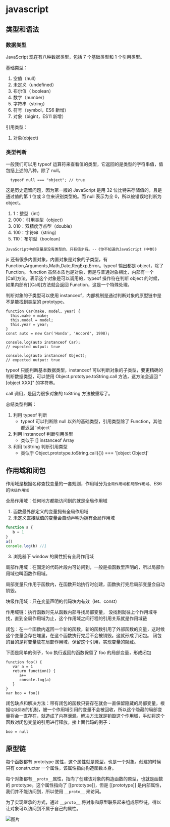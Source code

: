# javascript

## 类型和语法

### 数据类型

JavaScript 现在有八种数据类型，包括 7 个基础类型和 1 个引用类型。

基础类型：

1. 空值（null）
2. 未定义（undefined）
3. 布尔值（ boolean）
4. 数字（number）
5. 字符串（string）
6. 符号（symbol，ES6 新增）
7. 对象（bigint，ES11 新增）

引用类型：

1. 对象(object)

### 类型判断

一般我们可以用 typeof 运算符来查看值的类型，它返回的是类型的字符串值，值包括上述的八种，除了 null。

```
  typeof null === "object"; // true
```

这是历史遗留问题，因为第一版的 JavaScript 是用 32 位比特来存储值的，且是通过值的第 1 位或 3 位来识别类型的。而 null 表示为全 0，所以被错误地判断为 object。

1. 1：整型（int）
2. 000：引用类型（object）
3. 010：双精度浮点型（double）
4. 100：字符串（string）
5. 110：布尔型（boolean）

`JavaScript中的变量是没有类型的，只有值才有。--《你不知道的JavaScript（中卷）》`

js 还有很多内置对象，内置对象是对象的子类型，有 Function,Arguments,Math,Date,RegExp,Error。typeof 输出都是 object，除了 Function。
function 虽然本质也是对象，但是与普通对象相比，内部有一个[Call]方法，表示这个对象是可以调用的，typeof 操作符在判断 object 的时候，如果内部有[[Call]]方法就会返回 Function，这是一个特殊处理。

判断对象的子类型可以使用 instanceof，内部机制是通过判断对象的原型链中是不是能找到类型的 prototype。

```
function Car(make, model, year) {
  this.make = make;
  this.model = model;
  this.year = year;
}
const auto = new Car('Honda', 'Accord', 1998);

console.log(auto instanceof Car);
// expected output: true

console.log(auto instanceof Object);
// expected output: true
```

typeof 只能判断基本数据类型，instanceof 可以判断对象的子类型，要更精确的判断数据类型，可以使用 Object.prototype.toString.call 方法，这方法会返回 "[object XXX]" 的字符串。

call 调用，是因为很多对象的 toString 方法被重写了。

总结类型判断：

1. 利用 typeof 判断
   - typeof 可以判断除 null 以外的基础类型，引用类型除了 Function，其他都返回 'object'
2. 利用 instanceof 判断引用类型
   - 类似于 [] instanceof Array
3. 利用 toString 判断引用类型
   - 类似于 Object.prototype.toString.call({}) === '[object Object]'

## 作用域和闭包

作用域是根据名称查找变量的一套规则，作用域分为`全局作用域`和`局部作用域`、ES6 的`块级作用域`

全局作用域：任何地方都能访问到的就是全局作用域

1. 函数最外部定义的变量拥有全局作用域
2. 未定义直接赋值的变量会自动声明为拥有全局作用域

```javascript
function a {
   b = 1
}
a()
console.log(b) //1
```

3. 浏览器下 window 的属性拥有全局作用域

局部作用域：在固定的代码片段内可访问到，一般是指函数里声明的，所以局部作用域也叫函数作用域。

局部变量只作用于函数内，在函数开始执行时创建，函数执行完后局部变量会自动销毁。

块级作用域：只在变量声明的代码块内有效（let、const）

作用域链：执行函数时先从函数内部寻找局部变量， 没找到就往上个作用域寻找，直到全局作用域为止，这个作用域之间行程的引用关系就是作用域链

闭包：在一个函数内返回一个新的函数，新的函数引用了外部函数的变量，这时候这个变量会存在堆里，在这个函数执行完后不会被销毁。这就形成了闭包。
闭包的目的是将变量放在局部作用域，保留这个引用，实现变量的隐藏。

下面是简单的例子，foo 执行返回的函数保留了 foo 的局部变量，形成闭包

```
function foo() {
   var a = 1
   return function() {
      a++
      console.log(a)
   }
}
var boo = foo()
```

闭包缺点和解决方法：带有闭包的函数只要存在就会一直保留隐藏的局部变量，根据`垃圾回收`的机制，被一个作用域引用的变量不会被回收，所以这个隐藏的局部变量将会一直存在，就造成了内存泄漏。解决方法就是销毁这个作用域，手动将这个函数对闭包变量的引用进行释放。接上面代码的例子：

```
boo = null
```

## 原型链

每个函数都有 prototype 属性，这个属性就是原型，也是一个对象。创建的时候只有 constructor 一个属性，该属性指向构造函数本身。

每个对象都有`__proto__`属性，指向了创建该对象的构造函数的原型，也就是函数的 prototype。这个属性指向了 [[prototype]]，但是 [[prototype]] 是内部属性，我们并不能访问到，所以使用 `__proto__` 来访问。

为了实现继承的方式，通过 `__proto__` 将对象和原型联系起来组成原型链，得以让对象可以访问到不属于自己的属性。

![图片](./images/prototype.png)
